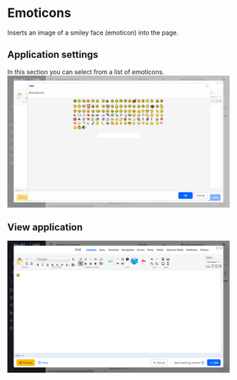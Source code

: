 # Emoticons

Inserts an image of a smiley face (emoticon) into the page.

## Application settings

In this section you can select from a list of emoticons. ![](editor.png)

## View application

![](emoticon.png)
